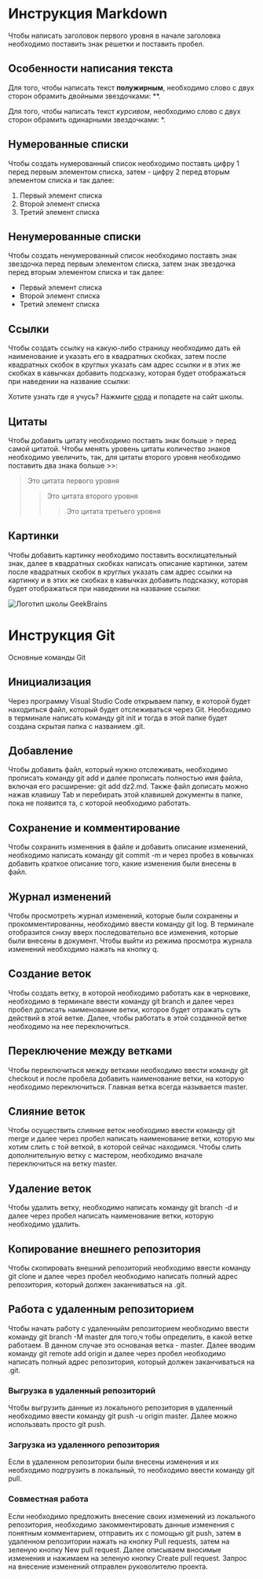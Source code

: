 # Инструкция Markdown

Чтобы написать заголовок первого уровня в начале заголовка необходимо поставить знак решетки и поставить пробел.

## Особенности написания текста

Для того, чтобы написать текст **полужирным**, необходимо слово с двух сторон обрамить двойными звездочками: **.

Для того, чтобы написать текст *курсивом*, необходимо слово с двух сторон обрамить одинарными звездочками: *.

## Нумерованные списки

Чтобы создать нумерованный список необходимо поставть цифру 1 перед первым элементом списка, затем - цифру 2 перед вторым элементом списка и так далее:
1. Первый элемент списка
2. Второй элемент списка
3. Третий элемент списка

## Ненумерованные списки

Чтобы создать ненумерованный список необходимо поставть знак звездочка перед первым элементом списка, затем знак звездочка перед вторым элементом списка и так далее:
* Первый элемент списка
* Второй элемент списка
* Третий элемент списка

## Ссылки

Чтобы создать ссылку на какую-либо страницу необходимо дать ей наименование и указать его в квадратных скобках, затем после квадратных скобок в круглых указать сам адрес ссылки и в этих же скобках в кавычках добавить подсказку, которая будет отображаться при наведении на название ссылки:
 
Хотите узнать где я учусь? Нажмите [сюда](https://gb.ru/ "GeekBrains") и попадете на сайт школы.

 ## Цитаты

Чтобы добавить цитату необходимо поставть знак больше > перед самой цитатой. Чтобы менять уровень цитаты количество знаков необходимо увеличить, так, для цитаты второго уровня необходимо поставить два знака больше >>:

> Это цитата первого уровня
>> Это цитата второго уровня
>>> Это цитата третьего уровня

## Картинки

Чтобы добавить картинку необходимо поставить восклицательный знак, далее в квадратных скобках написать описание картинки, затем после квадратных скобок в круглых указать сам адрес ссылки на картинку и в этих же скобках в кавычках добавить подсказку, которая будет отображаться при наведении на название ссылки:

![Логотип школы GeekBrains](https://frontend-scripts.hb.bizmrg.com/unique-hf/svg/logo_gb_light.svg "Логотип GeekBrains")

# Инструкция Git

Основные команды Git

## Инициализация

Через программу Visual Studio Code открываем папку, в которой будет находиться файл, который будет отслеживаться через Git. Необходимо в терминале написать команду git init и тогда в этой папке будет создана скрытая папка с названием .git.

## Добавление

Чтобы добавить файл, который нужно отслеживать, необходимо прописать команду git add и далее прописать полностью имя файла, включая его расширение: git add dz2.md. Также файл дописать можно нажав клавишу Tab и перебирать этой клавишей документы в папке, пока не появится та, с которой необходимо работать.

## Сохранение и комментирование

Чтобы сохранить изменения в файле и добавить описание изменений, необходимо написать команду git commit -m и через пробез в ковычках добавить краткое описание того, какие изменения были внесены в файл.

## Журнал изменений

Чтобы просмотреть журнал изменений, которые были сохранены и прокомментированны, необходимо ввести команду git log. В терминале отобразится снизу вверх последовательно все изменения, которые были внесены в документ. Чтобы выйти из режима просмотра журнала изменений необходимо нажать на кнопку q.

## Создание веток

Чтобы создать ветку, в которой необходимо работать как в черновике, необходимо в терминале ввести команду git branch и далее через пробел дописать наименование ветки, которое будет отражать суть действий в этой ветке. Далее, чтобы работать в этой созданной ветке необходимо на нее переключиться.

## Переключение между ветками

Чтобы переключиться между ветками необходимо ввести команду git checkout и после пробела добавить наименование ветки, на которую необходимо переключиться. Главная ветка всегда называется master.

## Слияние веток

Чтобы осуществить слияние веток необходимо ввести команду git merge и далее через пробел написать наименование ветки, которую мы хотим слить с той веткой, в которой сейчас находимся. Чтобы слить дополнительную ветку с мастером, необходимо вначале переключиться на ветку master.

## Удаление веток

Чтобы удалить ветку, необходимо написать команду git branch -d и далее через пробел написать наименование ветки, которую необходимо удалить.

## Копирование внешнего репозитория

Чтобы скопировать внешний репозиторий необходимо ввести команду git clone и далее через пробел необходимо написать полный адрес репозитория, который должен заканчиваться на .git.

## Работа с удаленным репозиторием

Чтобы начать работу с удаленныйм репозиторием необходимо ввести команду git branch -M master для того,ч тобы определить, в какой ветке работаем. В данном случае это основаная ветка - master.
Далее вводим команду git remote add origin и далее через пробел необходимо написать полный адрес репозитория, который должен заканчиваться на .git.

### Выгрузка в удаленный репозиторий

Чтобы выгрузить данные из локального репозитория в удаленный необходимо ввести команду git push -u origin master. Далее можно использвать просто git push.

### Загрузка из удаленного репозитория

Если в удаленном репозитории были внесены изменения и их необходимо подгрузить в локальный, то необходимо ввести команду git pull.

### Совместная работа

Если необходимо предложить внесение своих изменений из локального репозитория, необходимо закомментировать данные изменения с понятным комментарием, отправить их с помощью git push, затем в удаленном репозитории нажать на кнопку Pull requests, затем на зеленую кнопку New pull request. Далее описываем вносимые изменения и нажимаем на зеленую кнопку Create pull request. Запрос на внесение изменений отправлен руковолителю проекта.